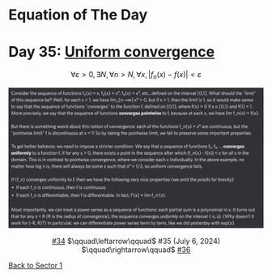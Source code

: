 # Equation of The Day

# Day 35: [Uniform convergence](https://en.wikipedia.org/wiki/Uniform_convergence)

$$\forall\varepsilon>0,\exists N,\forall n>N,\forall x,|f_n(x)-f(x)|<\varepsilon$$

<picture><img alt="Day 35" src="0035.png"></picture>

<center><a href="0034.html">#34</a> $\qquad\leftarrow\qquad$ #35 (July 6, 2024) $\qquad\rightarrow\qquad$ <a href="0036.html">#36</a></center>

[Back to Sector 1](../0-63.md)

<script src="https://utteranc.es/client.js" repo="12AbBa/eotd" issue-term="pathname" theme="github-light" crossorigin="anonymous" async> </script>